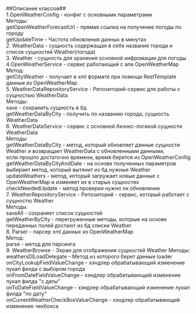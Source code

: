 ##Описание классов##<br/>
1.OpenWeatherConfig - конфиг с основными параметрами<br/>
  Методы:<br/>
    getOpenWeatherForecastUrl - прямая ссылка на получение погоды по городу<br/>
    getUpdateTime - Частота обновления данных в минутах<br/>
2. WeatherData - сущность содержащая в себе название города и список сущностей Weather(погода)<br/>
3. Weather - сущность для хранения основной инфромации для погоды<br/>
4.OpenWeatherService - сервис работающий с апи OpenWeatherMap<br/>
  Метод:<br/>
    getCityWeather - получает в xml формате при помощи RestTemplate данные из OpenWeatherMap<br/>
5. WeatherDataRepositoryService - Репозиторий-сервис для работы с сущностью WeatherData<br/>
  Методы:<br/>
    save - сохранить сущность в бд<br/>
    getWeatherDataByCity - получить по названию города, сущность WeatherData<br/>
6. WeatherDataService - сервис с основной бизнес-логикой сущности WeatherData<br/>
  Методы:<br/>
    getWeatherDataByCity - метод, который обновляет данные сущности Weather и возвращает WeatherData c обновленными данными, <br/>
    если прошло достаточно времени, время берется из OpenWeatherConfig<br/>
    getWeatherDataByCityAndDate - на основе полученных параметров выбирает метод, который вытянит из бд нужные Weather<br/>
    updateWeathers - метод, который загружает новые данные с OpenWeatherMap и изменяет их в старых сущностях<br/>
    checkNeededUpdate - метод проверки нужно ли обновление<br/>
7. WeatherRepositoryService - Репозиторий - сервис, который работает с сущностю Weather<br/>
    Методы:<br/>
      saveAll - сохраняет список сущностей<br/>
      getWeatherByCity - перегруженные методы, которые на основе переданных полей достают из бд списки Weather<br/>
8. Parser - парсер xml данных из OpenWeatherMap<br/>
    Метод:<br/>
      parse - метод для парсинга<br/>
9. WeatherBrowse - Экран для отображения сущностей Weather
    Методы: <br/>
    weathersDlLoadDelegate - Метод из которого берет данные loader <br/>
    onCityLookupFieldValueChange - хэндлер обрабатывающий изменение лукап филда с выбором города<br/>
    onFromDateFieldValueChange - хэндлер обрабатывающий изменение лукап филда "с даты"<br/>
    onToDateFieldValueChange - хэндлер обрабатывающий изменение лукап филда "по дату"<br/>
    onCurrentWeatherCheckBoxValueChange - хэндлер обрабатывающий изменение чекбокса<br/>
      
